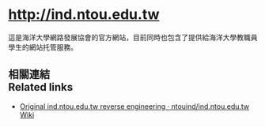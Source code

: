 # <http://ind.ntou.edu.tw>
這是海洋大學網路發展協會的官方網站，目前同時也包含了提供給海洋大學教職員學生的網站托管服務。

## 相關連結<br />Related links
* [Original ind.ntou.edu.tw reverse engineering · ntouind/ind.ntou.edu.tw Wiki](https://github.com/ntouind/ind.ntou.edu.tw/wiki/Original-ind.ntou.edu.tw-reverse-engineering)
